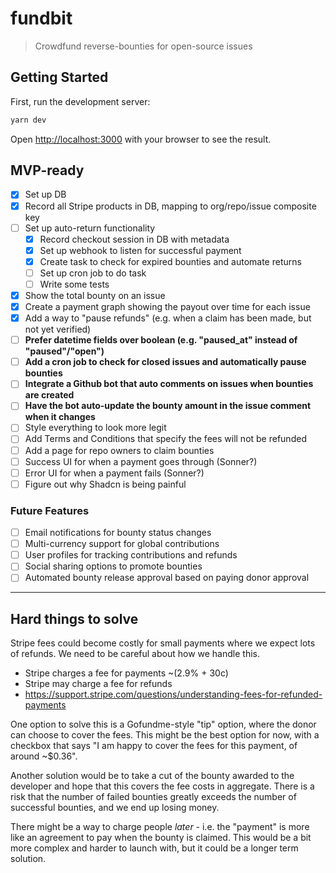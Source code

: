 # fundbit

> Crowdfund reverse-bounties for open-source issues

## Getting Started

First, run the development server:

```bash
yarn dev
```

Open [http://localhost:3000](http://localhost:3000) with your browser to see the result.

## MVP-ready

- [x] Set up DB
- [x] Record all Stripe products in DB, mapping to org/repo/issue composite key
- [ ] Set up auto-return functionality
  - [x] Record checkout session in DB with metadata
  - [x] Set up webhook to listen for successful payment
  - [x] Create task to check for expired bounties and automate returns
  - [ ] Set up cron job to do task
  - [ ] Write some tests
- [x] Show the total bounty on an issue
- [x] Create a payment graph showing the payout over time for each issue
- [x] Add a way to "pause refunds" (e.g. when a claim has been made, but not yet
      verified)
- [ ] **Prefer datetime fields over boolean (e.g. "paused_at" instead of "paused"/"open")**
- [ ] **Add a cron job to check for closed issues and automatically pause bounties**
- [ ] **Integrate a Github bot that auto comments on issues when bounties are created**
- [ ] **Have the bot auto-update the bounty amount in the issue comment when it changes**
- [ ] Style everything to look more legit
- [ ] Add Terms and Conditions that specify the fees will not be refunded
- [ ] Add a page for repo owners to claim bounties
- [ ] Success UI for when a payment goes through (Sonner?)
- [ ] Error UI for when a payment fails (Sonner?)
- [ ] Figure out why Shadcn is being painful

### Future Features

- [ ] Email notifications for bounty status changes
- [ ] Multi-currency support for global contributions
- [ ] User profiles for tracking contributions and refunds
- [ ] Social sharing options to promote bounties
- [ ] Automated bounty release approval based on paying donor approval

---

## Hard things to solve

Stripe fees could become costly for small payments where we expect lots of refunds. We
need to be careful about how we handle this.

- Stripe charges a fee for payments ~(2.9% + 30c)
- Stripe may charge a fee for refunds
- https://support.stripe.com/questions/understanding-fees-for-refunded-payments

One option to solve this is a Gofundme-style "tip" option, where the donor can choose to
cover the fees. This might be the best option for now, with a checkbox that says "I am
happy to cover the fees for this payment, of around ~$0.36".

Another solution would be to take a cut of the bounty awarded to the developer and hope
that this covers the fee costs in aggregate. There is a risk that the number of failed
bounties greatly exceeds the number of successful bounties, and we end up losing money.

There might be a way to charge people _later_ - i.e. the "payment" is more like an
agreement to pay when the bounty is claimed. This would be a bit more complex and harder
to launch with, but it could be a longer term solution.
